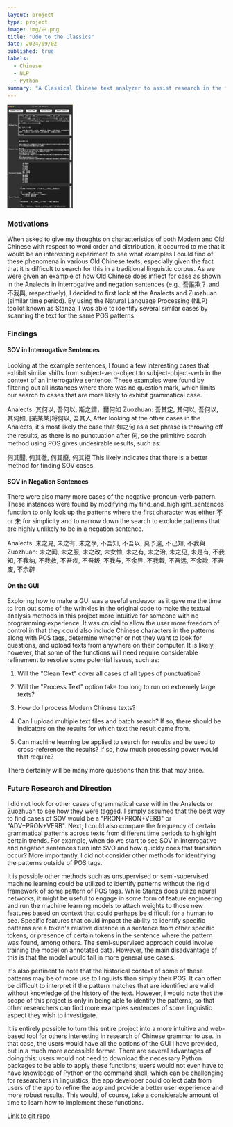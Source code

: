 ```yaml
---
layout: project
type: project
image: img/中.png
title: "Ode to the Classics"
date: 2024/09/02
published: true
labels:
  - Chinese
  - NLP
  - Python
summary: "A Classical Chinese text analyzer to assist research in the field"
---
```


<img class="img-fluid" src="../img/GUI_Screenshot.png" style="width:30%;">

### Motivations
When asked to give my thoughts on characteristics of both Modern and Old Chinese with respect to word order and distribution, it occurred to me that it would be an interesting experiment to see what examples I could find of these phenomena in various Old Chinese texts, especially given the fact that it is difficult to search for this in a traditional linguistic corpus. As we were given an example of how Old Chinese does inflect for case as shown in the Analects in interrogative and negation sentences (e.g., 吾誰欺？ and 不我與, respectively), I decided to first look at the Analects and Zuozhuan (similar time period). By using the Natural Language Processing (NLP) toolkit known as Stanza, I was able to identify several similar cases by scanning the text for the same POS patterns.

### Findings
#### SOV in Interrogative Sentences
Looking at the example sentences, I found a few interesting cases that exhibit similar shifts from subject-verb-object to subject-object-verb in the context of an interrogative sentence. These examples were found by filtering out all instances where there was no question mark, which limits our search to cases that are more likely to exhibit grammatical case.

Analects: 其何以, 吾何以, 斯之謂，爾何如
Zuozhuan: 吾其定, 其何以, 吾何以, 其何如, [某某某]将何以, 吾其入
After looking at the other cases in the Analects, it's most likely the case that 如之何 as a set phrase is throwing off the results, as there is no punctuation after 何, so the primitive search method using POS gives undesirable results, such as:

何其聞, 何其徹, 何其廢, 何其拒
This likely indicates that there is a better method for finding SOV cases.

#### SOV in Negation Sentences
There were also many more cases of the negative-pronoun-verb pattern. These instances were found by modifying my find_and_highlight_sentences function to only look up the patterns where the first character was either 不 or 未 for simplicity and to narrow down the search to exclude patterns that are highly unlikely to be in a negation sentence.

Analects: 未之見, 未之有, 未之學, 不吾知, 不吾以, 莫予違, 不己知, 不我與
Zuozhuan: 未之闻, 未之服, 未之改, 未女恤, 未之有, 未之治, 未之见, 未是有, 不我知, 不我纳, 不我救, 不吾疾, 不吾叛, 不我与, 不余畀, 不我觌, 不吾远, 不余欺, 不吾废, 不余辟

#### On the GUI
Exploring how to make a GUI was a useful endeavor as it gave me the time to iron out some of the wrinkles in the original code to make the textual analysis methods in this project more intuitive for someone with no programming experience. It was crucial to allow the user more freedom of control in that they could also include Chinese characters in the patterns along with POS tags, determine whether or not they want to look for questions, and upload texts from anywhere on their computer. It is likely, however, that some of the functions will need require considerable refinement to resolve some potential issues, such as:

1. Will the "Clean Text" cover all cases of all types of punctuation?

2. Will the "Process Text" option take too long to run on extremely large texts?

3. How do I process Modern Chinese texts?

4. Can I upload multiple text files and batch search? If so, there should be indicators on the results for which text the result came from.

5. Can machine learning be applied to search for results and be used to cross-reference the results? If so, how much processing power would that require?

There certainly will be many more questions than this that may arise.

### Future Research and Direction
I did not look for other cases of grammatical case within the Analects or Zuozhuan to see how they were tagged. I simply assumed that the best way to find cases of SOV would be a "PRON+PRON+VERB" or "ADV+PRON+VERB". Next, I could also compare the frequency of certain grammatical patterns across texts from different time periods to highlight certain trends. For example, when do we start to see SOV in interrogative and negation sentences turn into SVO and how quickly does that transition occur? More importantly, I did not consider other methods for identifying the patterns outside of POS tags.

It is possible other methods such as unsupervised or semi-supervised machine learning could be utilized to identify patterns without the rigid framework of some pattern of POS tags. While Stanza does utilize neural networks, it might be useful to engage in some form of feature engineering and run the machine learning models to attach weights to those new features based on context that could perhaps be difficult for a human to see. Specific features that could impact the ability to identify specific patterns are a token's relative distance in a sentence from other specific tokens, or presence of certain tokens in the sentence where the pattern was found, among others. The semi-supervised approach could involve training the model on annotated data. However, the main disadvantage of this is that the model would fail in more general use cases.

It's also pertinent to note that the historical context of some of these patterns may be of more use to linguists than simply their POS. It can often be difficult to interpret if the pattern matches that are identified are valid without knowledge of the history of the text. However, I would note that the scope of this project is only in being able to identify the patterns, so that other researchers can find more examples sentences of some linguistic aspect they wish to investigate.

It is entirely possible to turn this entire project into a more intuitive and web-based tool for others interesting in research of Chinese grammar to use. In that case, the users would have all the options of the GUI I have provided, but in a much more accessible format. There are several advantages of doing this: users would not need to download the necessary Python packages to be able to apply these functions; users would not even have to have knowledge of Python or the command shell, which can be challenging for researchers in linguistics; the app developer could collect data from users of the app to refine the app and provide a better user experience and more robust results. This would, of course, take a considerable amount of time to learn how to implement these functions.

[Link to git repo](https://github.com/jswlee/Chinese_text_Analyzer/tree/main/CHN%20631C%20Project)
